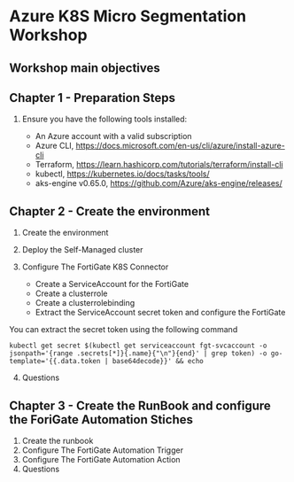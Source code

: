 # Azure K8S Micro Segmentation Workshop

## Workshop main objectives

## Chapter 1 - Preparation Steps

1. Ensure you have the following tools installed:

    * An Azure account with a valid subscription
    * Azure CLI,  https://docs.microsoft.com/en-us/cli/azure/install-azure-cli
    * Terraform, https://learn.hashicorp.com/tutorials/terraform/install-cli
    * kubectl,  https://kubernetes.io/docs/tasks/tools/
    * aks-engine v0.65.0, https://github.com/Azure/aks-engine/releases/ 


## Chapter 2 - Create the environment 

1. Create the environment
2. Deploy the Self-Managed cluster
3. Configure The FortiGate K8S Connector

    * Create a ServiceAccount for the FortiGate
    * Create a clusterrole
    * Create a clusterrolebinding
    * Extract the ServiceAccount secret token and configure the FortiGate

You can extract the secret token using the following command

```
kubectl get secret $(kubectl get serviceaccount fgt-svcaccount -o jsonpath='{range .secrets[*]}{.name}{"\n"}{end}' | grep token) -o go-template='{{.data.token | base64decode}}' && echo

``` 

4. Questions

## Chapter 3 - Create the RunBook and configure the ForiGate Automation Stiches

1. Create the runbook
2. Configure The FortiGate Automation Trigger 
3. Configure The FortiGate Automation Action
4. Questions